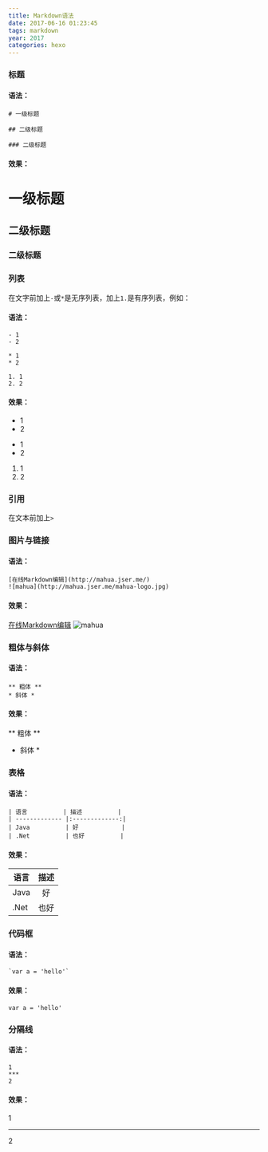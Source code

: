 ```yaml
---
title: Markdown语法
date: 2017-06-16 01:23:45
tags: markdown
year: 2017
categories: hexo
---
```


### 标题

#### 语法：

```
# 一级标题

## 二级标题

### 二级标题
```

#### 效果：

# 一级标题

## 二级标题

### 二级标题


### 列表

在文字前加上`-`或`*`是无序列表，加上`1.`是有序列表，例如：

#### 语法：

```
- 1
- 2

* 1
* 2

1. 1
2. 2
```

#### 效果：

- 1
- 2

* 1
* 2

1. 1
2. 2

### 引用

在文本前加上`>`

### 图片与链接

#### 语法：

```
[在线Markdown编辑](http://mahua.jser.me/)
![mahua](http://mahua.jser.me/mahua-logo.jpg)

```

#### 效果：

[在线Markdown编辑](http://mahua.jser.me/)
![mahua](http://mahua.jser.me/mahua-logo.jpg)

### 粗体与斜体

#### 语法：

```
** 粗体 **
* 斜体 *
```

#### 效果：

** 粗体 **
* 斜体 *


### 表格

#### 语法：

```
| 语言          | 描述          |
| ------------- |:-------------:|
| Java          | 好            |
| .Net          | 也好          |
```


#### 效果：

| 语言          | 描述          |
| ------------- |:-------------:|
| Java          | 好            |
| .Net          | 也好          |

### 代码框

#### 语法：

```
`var a = 'hello'`
```

#### 效果：

`var a = 'hello'`

### 分隔线

#### 语法：

```
1
***
2
```

#### 效果：

1
***
2














